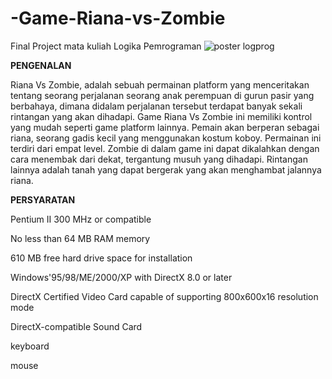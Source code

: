 # -Game-Riana-vs-Zombie
Final Project mata kuliah Logika Pemrograman
![poster logprog](https://user-images.githubusercontent.com/39259006/164275007-dc97fe93-72b6-4b6d-ac70-982d4363b1b2.jpg)


<b>PENGENALAN</b>
<p>Riana Vs Zombie, adalah sebuah permainan platform yang menceritakan tentang seorang perjalanan seorang anak perempuan di gurun pasir yang berbahaya, dimana didalam perjalanan tersebut terdapat banyak sekali rintangan yang akan dihadapi. Game Riana Vs Zombie ini memiliki kontrol yang mudah seperti game platform lainnya.
Pemain akan berperan sebagai riana, seorang gadis kecil yang menggunakan kostum koboy. Permainan ini terdiri dari empat level. Zombie di dalam game ini dapat dikalahkan dengan cara menembak dari dekat, tergantung musuh yang dihadapi. Rintangan lainnya adalah tanah yang dapat bergerak yang akan menghambat jalannya riana.</p>


<b>PERSYARATAN</b>
<p>
  <p>Pentium II 300 MHz or compatible</p>
  <p>No less than 64 MB RAM memory</p>
  <p>610 MB free hard drive space for installation</p>
  <p>Windows'95/98/ME/2000/XP with DirectX 8.0 or later</p>
  <p>DirectX Certified Video Card capable of supporting 800x600x16 resolution mode</p>
  <p>DirectX-compatible Sound Card</p>
  <p>keyboard</p>
  <p>mouse</p>
</p>

